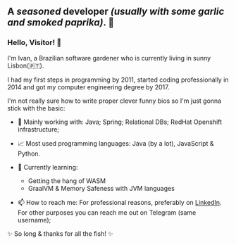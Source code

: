 ## A _seasoned_ developer _(usually with some garlic and smoked paprika)_. 🍲

### Hello, Visitor! 👋

I'm Ivan, a Brazilian software gardener who is currently living in sunny Lisbon(🇵🇹). 

I had my first steps in programming by 2011, started coding professionally in 2014 and got my computer engineering degree by 2017. 

I'm not really sure how to write proper clever funny bios so I'm just gonna stick with the basic: 

- 🔭 Mainly working with: Java; Spring; Relational DBs; RedHat Openshift infrastructure;

- 📈 Most used programming languages: Java (by a lot), JavaScript & Python.

- 🌱 Currently learning: 
  * Getting the hang of WASM
  * GraalVM & Memory Safeness with JVM languages

- 📫 How to reach me: For professional reasons, preferably on [LinkedIn](https://www.linkedin.com/in/zucchivan/). For other purposes you can reach me out on Telegram (same username);

✨ So long & thanks for all the fish! ✨
